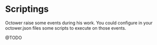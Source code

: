 Scriptings
==========

Octower raise some events during his work. 
You could configure in your octower.json files some scripts to execute on those events.

@TODO
